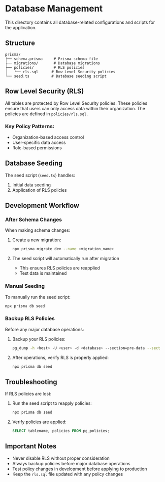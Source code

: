 # Database Management

This directory contains all database-related configurations and scripts for the application.

## Structure

```
prisma/
├── schema.prisma     # Prisma schema file
├── migrations/       # Database migrations
├── policies/         # RLS policies
│   └── rls.sql      # Row Level Security policies
└── seed.ts          # Database seeding script
```

## Row Level Security (RLS)

All tables are protected by Row Level Security policies. These policies ensure that users can only access data within their organization. The policies are defined in `policies/rls.sql`.

### Key Policy Patterns:

- Organization-based access control
- User-specific data access
- Role-based permissions

## Database Seeding

The seed script (`seed.ts`) handles:
1. Initial data seeding
2. Application of RLS policies

## Development Workflow

### After Schema Changes

When making schema changes:

1. Create a new migration:
   ```bash
   npx prisma migrate dev --name <migration_name>
   ```

2. The seed script will automatically run after migration
   - This ensures RLS policies are reapplied
   - Test data is maintained

### Manual Seeding

To manually run the seed script:
```bash
npx prisma db seed
```

### Backup RLS Policies

Before any major database operations:
1. Backup your RLS policies:
   ```bash
   pg_dump -h <host> -U <user> -d <database> --section=pre-data --section=post-data > backup_policies.sql
   ```

2. After operations, verify RLS is properly applied:
   ```bash
   npx prisma db seed
   ```

## Troubleshooting

If RLS policies are lost:
1. Run the seed script to reapply policies:
   ```bash
   npx prisma db seed
   ```

2. Verify policies are applied:
   ```sql
   SELECT tablename, policies FROM pg_policies;
   ```

## Important Notes

- Never disable RLS without proper consideration
- Always backup policies before major database operations
- Test policy changes in development before applying to production
- Keep the `rls.sql` file updated with any policy changes 